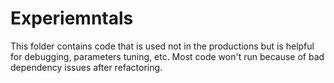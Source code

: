 # Experiemntals

This folder contains code that is used not in the productions but is helpful for debugging, parameters tuning, etc. Most code won't run because of bad dependency issues after refactoring.